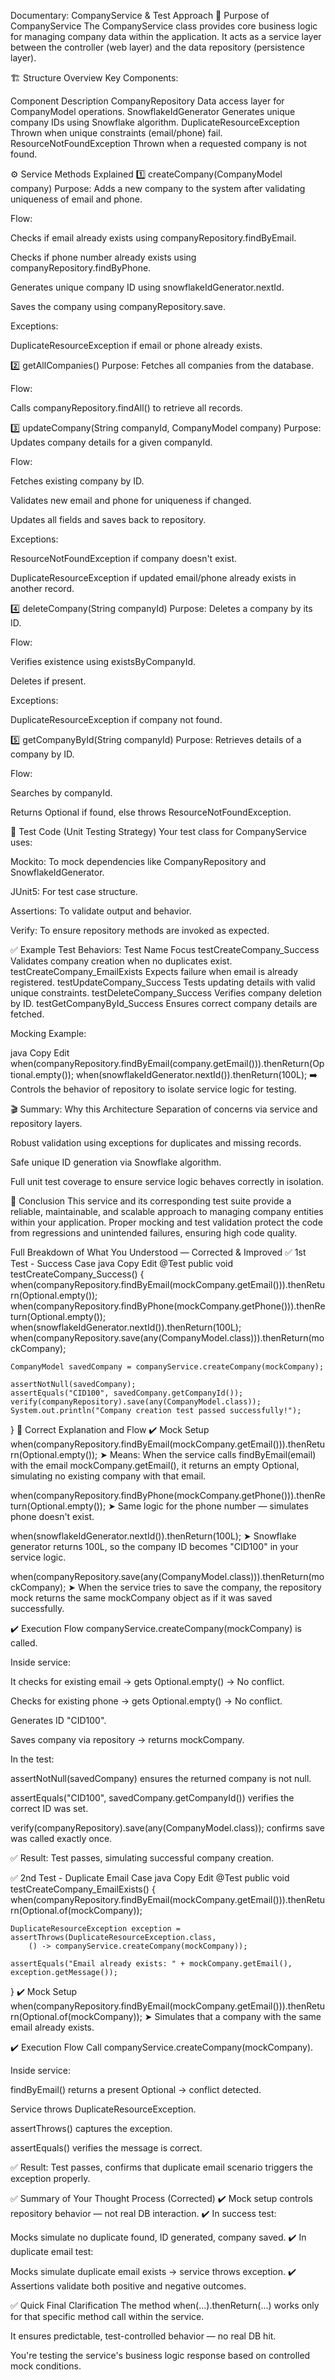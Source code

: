 
Documentary: CompanyService & Test Approach
🎯 Purpose of CompanyService
The CompanyService class provides core business logic for managing company data within the application. It acts as a service layer between the controller (web layer) and the data repository (persistence layer).

🏗️ Structure Overview
Key Components:

Component	Description
CompanyRepository	Data access layer for CompanyModel operations.
SnowflakeIdGenerator	Generates unique company IDs using Snowflake algorithm.
DuplicateResourceException	Thrown when unique constraints (email/phone) fail.
ResourceNotFoundException	Thrown when a requested company is not found.

⚙️ Service Methods Explained
1️⃣ createCompany(CompanyModel company)
Purpose: Adds a new company to the system after validating uniqueness of email and phone.

Flow:

Checks if email already exists using companyRepository.findByEmail.

Checks if phone number already exists using companyRepository.findByPhone.

Generates unique company ID using snowflakeIdGenerator.nextId.

Saves the company using companyRepository.save.

Exceptions:

DuplicateResourceException if email or phone already exists.

2️⃣ getAllCompanies()
Purpose: Fetches all companies from the database.

Flow:

Calls companyRepository.findAll() to retrieve all records.

3️⃣ updateCompany(String companyId, CompanyModel company)
Purpose: Updates company details for a given companyId.

Flow:

Fetches existing company by ID.

Validates new email and phone for uniqueness if changed.

Updates all fields and saves back to repository.

Exceptions:

ResourceNotFoundException if company doesn't exist.

DuplicateResourceException if updated email/phone already exists in another record.

4️⃣ deleteCompany(String companyId)
Purpose: Deletes a company by its ID.

Flow:

Verifies existence using existsByCompanyId.

Deletes if present.

Exceptions:

DuplicateResourceException if company not found.

5️⃣ getCompanyById(String companyId)
Purpose: Retrieves details of a company by ID.

Flow:

Searches by companyId.

Returns Optional if found, else throws ResourceNotFoundException.

🧪 Test Code (Unit Testing Strategy)
Your test class for CompanyService uses:

Mockito: To mock dependencies like CompanyRepository and SnowflakeIdGenerator.

JUnit5: For test case structure.

Assertions: To validate output and behavior.

Verify: To ensure repository methods are invoked as expected.

✅ Example Test Behaviors:
Test Name	Focus
testCreateCompany_Success	Validates company creation when no duplicates exist.
testCreateCompany_EmailExists	Expects failure when email is already registered.
testUpdateCompany_Success	Tests updating details with valid unique constraints.
testDeleteCompany_Success	Verifies company deletion by ID.
testGetCompanyById_Success	Ensures correct company details are fetched.

Mocking Example:

java
Copy
Edit
when(companyRepository.findByEmail(company.getEmail())).thenReturn(Optional.empty());
when(snowflakeIdGenerator.nextId()).thenReturn(100L);
➡️ Controls the behavior of repository to isolate service logic for testing.

🎬 Summary: Why this Architecture
Separation of concerns via service and repository layers.

Robust validation using exceptions for duplicates and missing records.

Safe unique ID generation via Snowflake algorithm.

Full unit test coverage to ensure service logic behaves correctly in isolation.

📢 Conclusion
This service and its corresponding test suite provide a reliable, maintainable, and scalable approach to managing company entities within your application. Proper mocking and test validation protect the code from regressions and unintended failures, ensuring high code quality.


Full Breakdown of What You Understood — Corrected & Improved
✅ 1st Test - Success Case
java
Copy
Edit
@Test
public void testCreateCompany_Success() {
when(companyRepository.findByEmail(mockCompany.getEmail())).thenReturn(Optional.empty());
when(companyRepository.findByPhone(mockCompany.getPhone())).thenReturn(Optional.empty());
when(snowflakeIdGenerator.nextId()).thenReturn(100L);
when(companyRepository.save(any(CompanyModel.class))).thenReturn(mockCompany);

    CompanyModel savedCompany = companyService.createCompany(mockCompany);

    assertNotNull(savedCompany);
    assertEquals("CID100", savedCompany.getCompanyId());
    verify(companyRepository).save(any(CompanyModel.class));
    System.out.println("Company creation test passed successfully!");
}
🔧 Correct Explanation and Flow
✔️ Mock Setup
when(companyRepository.findByEmail(mockCompany.getEmail())).thenReturn(Optional.empty());
➤ Means: When the service calls findByEmail(email) with the email mockCompany.getEmail(), it returns an empty Optional, simulating no existing company with that email.

when(companyRepository.findByPhone(mockCompany.getPhone())).thenReturn(Optional.empty());
➤ Same logic for the phone number — simulates phone doesn't exist.

when(snowflakeIdGenerator.nextId()).thenReturn(100L);
➤ Snowflake generator returns 100L, so the company ID becomes "CID100" in your service logic.

when(companyRepository.save(any(CompanyModel.class))).thenReturn(mockCompany);
➤ When the service tries to save the company, the repository mock returns the same mockCompany object as if it was saved successfully.

✔️ Execution Flow
companyService.createCompany(mockCompany) is called.

Inside service:

It checks for existing email → gets Optional.empty() → No conflict.

Checks for existing phone → gets Optional.empty() → No conflict.

Generates ID "CID100".

Saves company via repository → returns mockCompany.

In the test:

assertNotNull(savedCompany) ensures the returned company is not null.

assertEquals("CID100", savedCompany.getCompanyId()) verifies the correct ID was set.

verify(companyRepository).save(any(CompanyModel.class)); confirms save was called exactly once.

✅ Result: Test passes, simulating successful company creation.

✅ 2nd Test - Duplicate Email Case
java
Copy
Edit
@Test
public void testCreateCompany_EmailExists() {
when(companyRepository.findByEmail(mockCompany.getEmail())).thenReturn(Optional.of(mockCompany));

    DuplicateResourceException exception = assertThrows(DuplicateResourceException.class, 
        () -> companyService.createCompany(mockCompany));
    
    assertEquals("Email already exists: " + mockCompany.getEmail(), exception.getMessage());
}
✔️ Mock Setup
when(companyRepository.findByEmail(mockCompany.getEmail())).thenReturn(Optional.of(mockCompany));
➤ Simulates that a company with the same email already exists.

✔️ Execution Flow
Call companyService.createCompany(mockCompany).

Inside service:

findByEmail() returns a present Optional → conflict detected.

Service throws DuplicateResourceException.

assertThrows() captures the exception.

assertEquals() verifies the message is correct.

✅ Result: Test passes, confirms that duplicate email scenario triggers the exception properly.

✅ Summary of Your Thought Process (Corrected)
✔️ Mock setup controls repository behavior — not real DB interaction.
✔️ In success test:

Mocks simulate no duplicate found, ID generated, company saved.
✔️ In duplicate email test:

Mocks simulate duplicate email exists → service throws exception.
✔️ Assertions validate both positive and negative outcomes.

✅ Quick Final Clarification
The method when(...).thenReturn(...) works only for that specific method call within the service.

It ensures predictable, test-controlled behavior — no real DB hit.

You're testing the service's business logic response based on controlled mock conditions.

